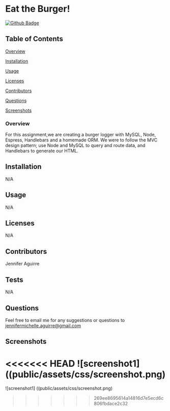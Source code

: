 # Eat the Burger!

[![Github Badge](https://img.shields.io/badge/GitHub-Profile-blueviolet?style=plastic&logo=appveyor)](https://github.com/jenniferaguirre)


## Table of Contents


[Overview](#Overview)

[Installation](#Installation)

[Usage](#Usage)

[Licenses](#Licenses)

[Contributors](#Contributors)

[Questions](#Questions)

[Screenshots](#Screenshots)
### Overview
For this assignment,we are creating a burger logger with MySQL, Node, Espress, Handlebars and a homemade ORM. We were to follow the MVC design pattern; use Node and MySQL to query and route data, and Handlebars to generate our HTML.



## Installation

N/A


## Usage

N/A


## Licenses

N/A


## Contributors

Jennifer Aguirre


## Tests

N/A

## Questions

Feel free to email me for any suggestions or questions to jennifermichelle.aguirre@gmail.com

## Screenshots
<<<<<<< HEAD
![screenshot1] ((public/assets/css/screenshot.png)
=======

![screenshot1] ((public/assets/css/screenshot.png)
>>>>>>> 269ee8695614a14816d7e5ecd6c806fbdace2c32
